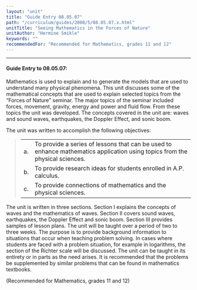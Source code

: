 ```yaml
---
layout: "unit"
title: "Guide Entry 08.05.07"
path: "/curriculum/guides/2008/5/08.05.07.x.html"
unitTitle: "Seeing Mathematics in the Forces of Nature"
unitAuthor: "Hermine Smikle"
keywords: ""
recommendedFor: "Recommended for Mathematics, grades 11 and 12"
---
```

<body>
<hr/>
<h4>
Guide Entry to 08.05.07:
</h4>
<p>
Mathematics is used to explain and to generate the models that are used to understand many physical phenomena. This unit discusses some of the mathematical concepts that are used to explain selected topics from the “Forces of Nature” seminar. The major topics of the seminar included forces, movement, gravity, energy and power and fluid flow. From these topics the unit was developed. The concepts covered in the unit are: waves and sound waves, earthquakes, the Doppler Effect, and sonic boom.
</p>
<p>
The unit was written to accomplish the following objectives:
</p>
<blockquote>
<dl>
<table border="0">
<tr>
<td>
a.
</td>
<td>
To provide a series of lessons that can be used to enhance mathematics application using topics from the physical sciences.
</td>
</tr>
<tr>
<td>
b.
</td>
<td>
To provide research ideas for students enrolled in A.P. calculus.
</td>
</tr>
<tr>
<td>
c.
</td>
<td>
To provide connections of mathematics and the physical sciences.
</td>
</tr>
</table>
</dl>
</blockquote>
<p>
The unit is written in three sections. Section I explains the concepts of waves and the mathematics of waves. Section II covers sound waves, earthquakes, the Doppler Effect and sonic boom. Section III provides samples of lesson plans. The unit will be taught over a period of two to three weeks. The purpose is to provide background information to situations that occur when teaching problem solving. In cases where students are faced with a problem situation, for example in logarithms, the section of the Richter scale will be discussed. The unit can be taught in its entirety or in parts as the need arises. It is recommended that the problems be supplemented by similar problems that can be found in mathematics textbooks.
</p>
<p>
<b>
</b>
</p>
<p>
(Recommended for Mathematics, grades 11 and 12)
</p>
</body>